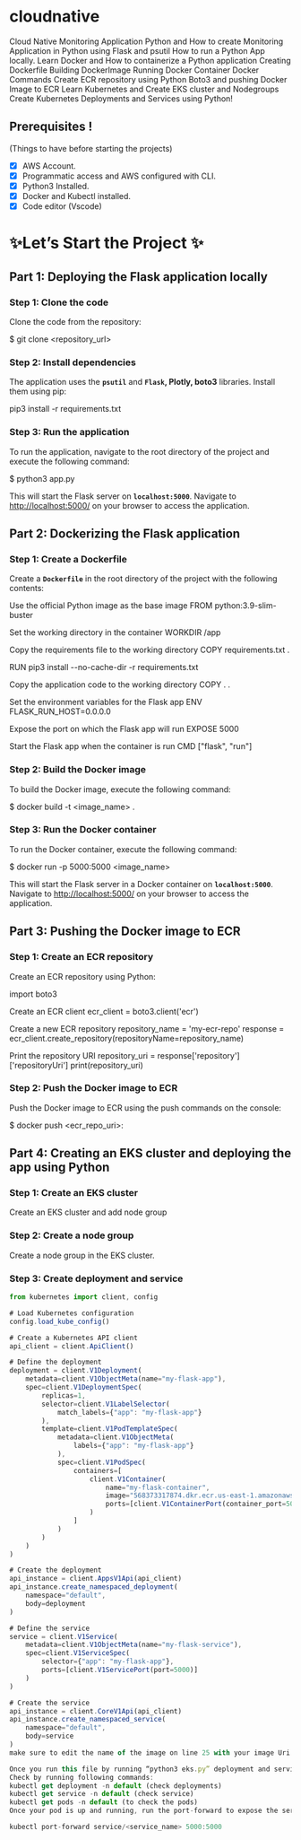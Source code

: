 # cloudnative
Cloud Native Monitoring Application
Python and How to create Monitoring Application in Python using Flask and psutil
How to run a Python App locally.
Learn Docker and How to containerize a Python application
Creating Dockerfile
Building DockerImage
Running Docker Container
Docker Commands
Create ECR repository using Python Boto3 and pushing Docker Image to ECR
Learn Kubernetes and Create EKS cluster and Nodegroups
Create Kubernetes Deployments and Services using Python!


## **Prerequisites** !

(Things to have before starting the projects)

- [x]  AWS Account.
- [x]  Programmatic access and AWS configured with CLI.
- [x]  Python3 Installed.
- [x]  Docker and Kubectl installed.
- [x]  Code editor (Vscode)

# ✨Let’s Start the Project ✨

## **Part 1: Deploying the Flask application locally**

### **Step 1: Clone the code**

Clone the code from the repository:

$ git clone <repository_url>


### **Step 2: Install dependencies**

The application uses the **`psutil`** and **`Flask`, Plotly, boto3** libraries. Install them using pip:

pip3 install -r requirements.txt


### **Step 3: Run the application**

To run the application, navigate to the root directory of the project and execute the following command:

$ python3 app.py


This will start the Flask server on **`localhost:5000`**. Navigate to [http://localhost:5000/](http://localhost:5000/) on your browser to access the application.

## **Part 2: Dockerizing the Flask application**

### **Step 1: Create a Dockerfile**

Create a **`Dockerfile`** in the root directory of the project with the following contents:

Use the official Python image as the base image
FROM python:3.9-slim-buster

Set the working directory in the container
WORKDIR /app

Copy the requirements file to the working directory
COPY requirements.txt .

RUN pip3 install --no-cache-dir -r requirements.txt

Copy the application code to the working directory
COPY . .

Set the environment variables for the Flask app
ENV FLASK_RUN_HOST=0.0.0.0

Expose the port on which the Flask app will run
EXPOSE 5000

Start the Flask app when the container is run
CMD ["flask", "run"]


### **Step 2: Build the Docker image**

To build the Docker image, execute the following command:

$ docker build -t <image_name> .


### **Step 3: Run the Docker container**

To run the Docker container, execute the following command:

$ docker run -p 5000:5000 <image_name>


This will start the Flask server in a Docker container on **`localhost:5000`**. Navigate to [http://localhost:5000/](http://localhost:5000/) on your browser to access the application.

## **Part 3: Pushing the Docker image to ECR**

### **Step 1: Create an ECR repository**

Create an ECR repository using Python:

import boto3

Create an ECR client
ecr_client = boto3.client('ecr')

Create a new ECR repository
repository_name = 'my-ecr-repo' response = ecr_client.create_repository(repositoryName=repository_name)

Print the repository URI
repository_uri = response['repository']['repositoryUri'] print(repository_uri)


### **Step 2: Push the Docker image to ECR**

Push the Docker image to ECR using the push commands on the console:

$ docker push <ecr_repo_uri>:


## **Part 4: Creating an EKS cluster and deploying the app using Python**

### **Step 1: Create an EKS cluster**

Create an EKS cluster and add node group

### **Step 2: Create a node group**

Create a node group in the EKS cluster.

### **Step 3: Create deployment and service**

```jsx
from kubernetes import client, config

# Load Kubernetes configuration
config.load_kube_config()

# Create a Kubernetes API client
api_client = client.ApiClient()

# Define the deployment
deployment = client.V1Deployment(
    metadata=client.V1ObjectMeta(name="my-flask-app"),
    spec=client.V1DeploymentSpec(
        replicas=1,
        selector=client.V1LabelSelector(
            match_labels={"app": "my-flask-app"}
        ),
        template=client.V1PodTemplateSpec(
            metadata=client.V1ObjectMeta(
                labels={"app": "my-flask-app"}
            ),
            spec=client.V1PodSpec(
                containers=[
                    client.V1Container(
                        name="my-flask-container",
                        image="568373317874.dkr.ecr.us-east-1.amazonaws.com/my-cloud-native-repo:latest",
                        ports=[client.V1ContainerPort(container_port=5000)]
                    )
                ]
            )
        )
    )
)

# Create the deployment
api_instance = client.AppsV1Api(api_client)
api_instance.create_namespaced_deployment(
    namespace="default",
    body=deployment
)

# Define the service
service = client.V1Service(
    metadata=client.V1ObjectMeta(name="my-flask-service"),
    spec=client.V1ServiceSpec(
        selector={"app": "my-flask-app"},
        ports=[client.V1ServicePort(port=5000)]
    )
)

# Create the service
api_instance = client.CoreV1Api(api_client)
api_instance.create_namespaced_service(
    namespace="default",
    body=service
)
make sure to edit the name of the image on line 25 with your image Uri.

Once you run this file by running “python3 eks.py” deployment and service will be created.
Check by running following commands:
kubectl get deployment -n default (check deployments)
kubectl get service -n default (check service)
kubectl get pods -n default (to check the pods)
Once your pod is up and running, run the port-forward to expose the service

kubectl port-forward service/<service_name> 5000:5000
